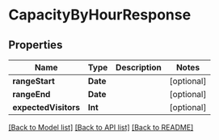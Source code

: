 # CapacityByHourResponse

## Properties
Name | Type | Description | Notes
------------ | ------------- | ------------- | -------------
**rangeStart** | **Date** |  | [optional] 
**rangeEnd** | **Date** |  | [optional] 
**expectedVisitors** | **Int** |  | [optional] 

[[Back to Model list]](../README.md#documentation-for-models) [[Back to API list]](../README.md#documentation-for-api-endpoints) [[Back to README]](../README.md)


